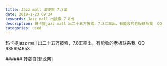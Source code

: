 ```yaml
---
title: Jazz mall 出披索 7.8出
date: 2019-1-23 09:24
keywords: Jazz mall 出披索 7.8出
description: 玛卡提jazz mall 出二十五万披索，7.8汇率出，有能收的老板联系我  QQ    635694653
categories: used
---
```

<td class="t_f" id="postmessage_2771615">

玛卡提jazz mall 出二十五万披索，7.8汇率出，有能收的老板联系我  QQ    635694653<br/>
</td>
###### 转载自[菲龙网]